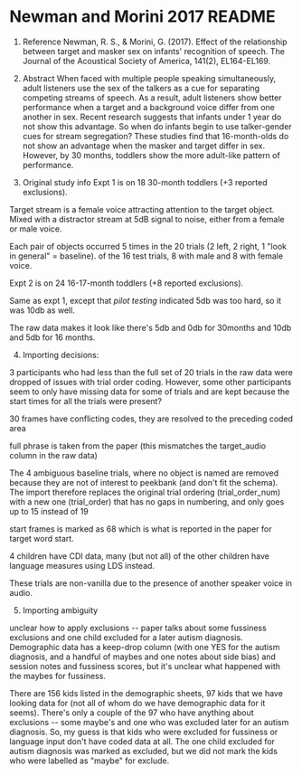 # Newman and Morini 2017 README

1. Reference
Newman, R. S., & Morini, G. (2017). Effect of the relationship between target and masker sex on infants' recognition of speech. The Journal of the Acoustical Society of America, 141(2), EL164-EL169.

2. Abstract
When faced with multiple people speaking simultaneously, adult listeners use the sex of the talkers as a cue for separating competing streams of speech. As a result, adult listeners show better performance when a target and a background voice differ from one another in sex. Recent research suggests that infants under 1 year do not show this advantage. So when do infants begin to use talker-gender cues for stream segregation? These studies find that 16-month-olds do not show an advantage when the masker and target differ in sex. However, by 30 months, toddlers show the more adult-like pattern of performance.


3. Original study info
Expt 1 is on 18 30-month toddlers (+3 reported exclusions).

Target stream is a female voice attracting attention to the target object. 
Mixed with a distractor stream at 5dB signal to noise, either from a female or male voice. 

Each pair of objects occurred 5 times in the 20 trials (2 left, 2 right, 1 "look in general" = baseline). of the 16 test trials, 8 with male and 8 with female voice. 

Expt 2 is on 24 16-17-month toddlers (+8 reported exclusions). 

Same as expt 1, except that *pilot testing* indicated 5db was too hard, so it was 10db
as well. 

The raw data makes it look like there's 5db and 0db for 30months and 10db and 5db
for 16 months. 

4. Importing decisions:

3 participants who had less than the full set of 20 trials in the raw data were dropped
of issues with trial order coding. However, some other participants seem to only have 
missing data for some of trials and are kept because the start times for all the trials
were present?

30 frames have conflicting codes, they are resolved to the preceding coded area

full phrase is taken from the paper (this mismatches the target_audio column in the raw data)

The 4 ambiguous baseline trials, where no object is named are removed 
because they are not of interest to peekbank (and don't fit the schema). 
The import therefore replaces the original trial ordering (trial_order_num) with a new one
(trial_order) that has no gaps in numbering, and only goes up to 15 instead of 19


start frames is marked as 68 which is what is reported in the paper for target word start.

4 children have CDI data, many (but not all) of the other children have language measures
using LDS instead. 

These trials are non-vanilla due to the presence of another speaker voice in audio.

5. Importing ambiguity

unclear how to apply exclusions -- paper talks about some fussiness exclusions and 
one child excluded for a later autism diagnosis. Demographic data has a keep-drop 
column (with one YES for the autism diagnosis, and a handful of maybes and one notes
about side bias) and session notes and fussiness scores, but it's unclear what 
happened with the maybes for fussiness. 

There are 156 kids listed in the demographic sheets, 97 kids that we have looking
data for (not all of whom do we have demographic data for it seems). There's only
a couple of the 97 who have anything about exclusions -- some maybe's and one who
was excluded later for an autism diagnosis. So, my guess is that kids who were 
excluded for fussiness or language input don't have coded data at all. The one 
child excluded for autism diagnosis was marked as excluded, but we did not mark
the kids who were labelled as "maybe" for exclude. 